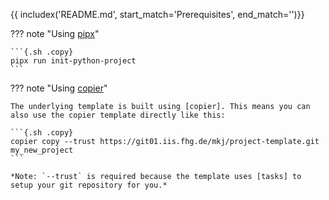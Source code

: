 {{ includex('README.md', start_match='Prerequisites', end_match='<!-- usage-end -->')}}

??? note "Using [pipx]"

    ```{.sh .copy}
    pipx run init-python-project
    ```

[pipx]: https://pypa.github.io/pipx/

??? note "Using [copier]"

    The underlying template is built using [copier]. This means you can also use the copier template directly like this:

    ```{.sh .copy}
    copier copy --trust https://git01.iis.fhg.de/mkj/project-template.git my_new_project
    ```

    *Note: `--trust` is required because the template uses [tasks] to setup your git repository for you.*

[tasks]: https://git01.iis.fhg.de/mkj/project-template/-/blob/main/copier.yaml
[copier]: https://github.com/copier-org/copier
